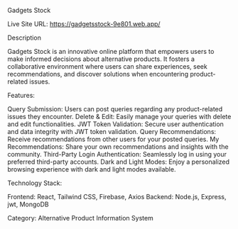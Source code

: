 Gadgets Stock

Live Site URL: https://gadgetsstock-9e801.web.app/

Description

Gadgets Stock is an innovative online platform that empowers users to make informed decisions about alternative products. It fosters a collaborative environment where users can share experiences, seek recommendations, and discover solutions when encountering product-related issues.

Features:

Query Submission: Users can post queries regarding any product-related issues they encounter.
Delete & Edit: Easily manage your queries with delete and edit functionalities.
JWT Token Validation: Secure user authentication and data integrity with JWT token validation.
Query Recommendations: Receive recommendations from other users for your posted queries.
My Recommendations: Share your own recommendations and insights with the community.
Third-Party Login Authentication: Seamlessly log in using your preferred third-party accounts.
Dark and Light Modes: Enjoy a personalized browsing experience with dark and light modes available.

Technology Stack:

Frontend: React, Tailwind CSS, Firebase, Axios
Backend: Node.js, Express, jwt, MongoDB


Category: Alternative Product Information System
